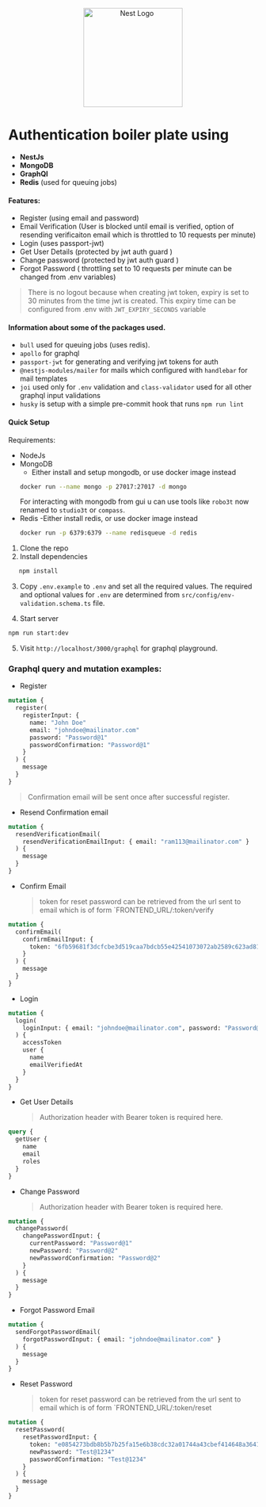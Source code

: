 <p align="center">
  <a href="http://nestjs.com/" target="blank"><img src="https://nestjs.com/img/logo-small.svg" width="200" alt="Nest Logo" /></a>
</p>

# Authentication boiler plate using

- **NestJs**
- **MongoDB**
- **GraphQl**
- **Redis** (used for queuing jobs)

#### Features:

- Register (using email and password)
- Email Verification (User is blocked until email is verified, option of resending verificaiton email which is throttled to 10 requests per minute)
- Login (uses passport-jwt)
- Get User Details (protected by jwt auth guard )
- Change password (protected by jwt auth guard )
- Forgot Password ( throttling set to 10 requests per minute can be changed from .env variables)

> There is no logout because when creating jwt token, expiry is set to 30 minutes from the time jwt is created. This expiry time can be configured from .env with `JWT_EXPIRY_SECONDS` variable

#### Information about some of the packages used.

- `bull` used for queuing jobs (uses redis).
- `apollo` for graphql
- `passport-jwt` for generating and verifying jwt tokens for auth
- `@nestjs-modules/mailer` for mails which configured with `handlebar` for mail templates
- `joi` used only for `.env` validation and `class-validator` used for all other graphql input validations
- `husky` is setup with a simple pre-commit hook that runs `npm run lint`

#### Quick Setup

Requirements:

- NodeJs
- MongoDB
  - Either install and setup mongodb, or use docker image instead
  ```bash
  docker run --name mongo -p 27017:27017 -d mongo
  ```
  For interacting with mongodb from gui u can use tools like `robo3t` now renamed to `studio3t` or `compass`.
- Redis
  -Either install redis, or use docker image instead
  ```bash
  docker run -p 6379:6379 --name redisqueue -d redis
  ```

1. Clone the repo
2. Install dependencies

```bash
   npm install
```

3. Copy `.env.example` to `.env` and set all the required values. The required and optional values for `.env` are determined from `src/config/env-validation.schema.ts` file.

4. Start server

```bash
npm run start:dev
```

5. Visit `http://localhost/3000/graphql` for graphql playground.

### Graphql query and mutation examples:

- Register

```graphql
mutation {
  register(
    registerInput: {
      name: "John Doe"
      email: "johndoe@mailinator.com"
      password: "Password@1"
      passwordConfirmation: "Password@1"
    }
  ) {
    message
  }
}
```

> Confirmation email will be sent once after successful register.

- Resend Confirmation email

```graphql
mutation {
  resendVerificationEmail(
    resendVerificationEmailInput: { email: "ram113@mailinator.com" }
  ) {
    message
  }
}
```

- Confirm Email
  > token for reset password can be retrieved from the url sent to email which is of form `FRONTEND_URL/:token/verify

```graphql
mutation {
  confirmEmail(
    confirmEmailInput: {
      token: "6fb59681f3dcfcbe3d519caa7bdcb55e42541073072ab2589c623ad8112e1a3a"
    }
  ) {
    message
  }
}
```

- Login

```graphql
mutation {
  login(
    loginInput: { email: "johndoe@mailinator.com", password: "Password@1" }
  ) {
    accessToken
    user {
      name
      emailVerifiedAt
    }
  }
}
```

- Get User Details
  > Authorization header with Bearer token is required here.

```graphql
query {
  getUser {
    name
    email
    roles
  }
}
```

- Change Password
  > Authorization header with Bearer token is required here.

```graphql
mutation {
  changePassword(
    changePasswordInput: {
      currentPassword: "Password@1"
      newPassword: "Password@2"
      newPasswordConfirmation: "Password@2"
    }
  ) {
    message
  }
}
```

- Forgot Password Email

```graphql
mutation {
  sendForgotPasswordEmail(
    forgotPasswordInput: { email: "johndoe@mailinator.com" }
  ) {
    message
  }
}
```

- Reset Password
  > token for reset password can be retrieved from the url sent to email which is of form `FRONTEND_URL/:token/reset

```graphql
mutation {
  resetPassword(
    resetPasswordInput: {
      token: "e0854273bdb8b5b7b25fa15e6b38cdc32a01744a43cbef414648a364155d840d"
      newPassword: "Test@1234"
      passwordConfirmation: "Test@1234"
    }
  ) {
    message
  }
}
```
